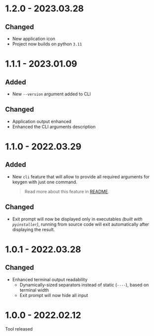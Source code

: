 # 1.2.0 - 2023.03.28
## Changed
- New application icon
- Project now builds on python `3.11`


# 1.1.1 - 2023.01.09
## Added
- New `--version` argument added to CLI

## Changed
- Application output enhanced
- Enhanced the CLI arguments description


# 1.1.0 - 2022.03.29
## Added
- New `cli` feature that will allow to provide all required arguments for keygen with just one command.
  > Read more about this feature in [README](./README.md#cli).

## Changed
- Exit prompt will now be displayed only in executables *(built with `pyinstaller`)*, running from source code will exit automatically after displaying the result.


# 1.0.1 - 2022.03.28
## Changed
- Enhanced terminal output readability
  - Dynamically-sized separators instead of static (`----`), based on terminal width
  - Exit prompt will now hide all input


# 1.0.0 - 2022.02.12
Tool released
